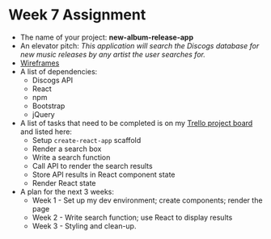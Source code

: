 # Week 7 Assignment

* The name of your project: **new-album-release-app**
* An elevator pitch: *This application will search the Discogs database for new music releases by any artist the user searches for.*
* [Wireframes](https://wireframe.cc/NUz3OM)
* A list of dependencies:
  * Discogs API
  * React
  * npm
  * Bootstrap
  * jQuery
* A list of tasks that need to be completed is on my [Trello project board](https://trello.com/b/0xmhOeBs/new-album-release-app) and listed here:
  * Setup `create-react-app` scaffold
  * Render a search box
  * Write a search function
  * Call API to render the search results
  * Store API results in React component state
  * Render React state
* A plan for the next 3 weeks:
  * Week 1 - Set up my dev environment; create components; render the page
  * Week 2 - Write search function; use React to display results
  * Week 3 - Styling and clean-up.